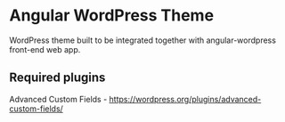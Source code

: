 # Angular WordPress Theme
WordPress theme built to be integrated together with angular-wordpress front-end web app.

## Required plugins
Advanced Custom Fields - https://wordpress.org/plugins/advanced-custom-fields/